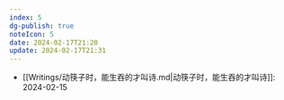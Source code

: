 ```yaml
---
index: 5
dg-publish: true
noteIcon: 5
date: 2024-02-17T21:20
update: 2024-02-17T21:31
---
```

- [[Writings/动筷子时，能生吞的才叫诗.md|动筷子时，能生吞的才叫诗]]: 2024-02-15

